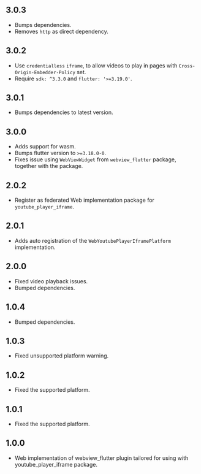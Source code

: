 ## 3.0.3
- Bumps dependencies.
- Removes `http` as direct dependency.

## 3.0.2
- Use `credentialless` `iframe`, to allow videos to play in pages with
  `Cross-Origin-Embedder-Policy` set.
- Require `sdk: ^3.3.0` and `flutter: '>=3.19.0'`.

## 3.0.1
- Bumps dependencies to latest version.

## 3.0.0
- Adds support for wasm.
- Bumps flutter version to `>=3.18.0-0`.
- Fixes issue using `WebViewWidget` from `webview_flutter` package, together with the package.

## 2.0.2
- Register as federated Web implementation package for `youtube_player_iframe`.

## 2.0.1
- Adds auto registration of the `WebYoutubePlayerIframePlatform` implementation.

## 2.0.0
- Fixed video playback issues.
- Bumped dependencies.

## 1.0.4
- Bumped dependencies.

## 1.0.3
- Fixed unsupported platform warning.

## 1.0.2
- Fixed the supported platform.

## 1.0.1
- Fixed the supported platform.

## 1.0.0
- Web implementation of webview_flutter plugin tailored for using with youtube_player_iframe package.
